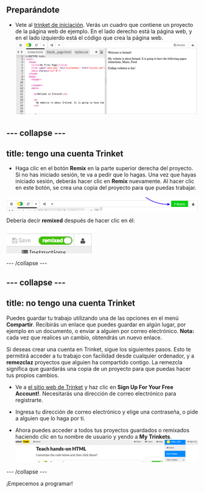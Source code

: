 ## Preparándote

- Vete al [trinket de iniciación](http://dojo.soy/html-b-start). Verás un cuadro que contiene un proyecto de la página web de ejemplo. En el lado derecho está la página web, y en el lado izquierdo está el código que crea la página web. ![Página web y código en Trinket](images/tktHTMLStartingPoint.png)

## \--- collapse \---

## title: tengo una cuenta Trinket

- Haga clic en el botón **Remix** en la parte superior derecha del proyecto. Si no has iniciado sesión, te va a pedir que lo hagas. Una vez que hayas iniciado sesión, deberás hacer clic en **Remix** nuevamente. Al hacer clic en este botón, se crea una copia del proyecto para que puedas trabajar. 

![Botón Remix](images/tktRemixButtonArrow.png)

Debería decir **remixed** después de hacer clic en él:

![El botón ahora dice "remixed"](images/tktRemixedSmall.png)

\--- /collapse \---

## \--- collapse \---

## title: no tengo una cuenta Trinket

Puedes guardar tu trabajo utilizando una de las opciones en el menú **Compartir**. Recibirás un enlace que puedes guardar en algún lugar, por ejemplo en un documento, o enviar a alguien por correo electrónico. **Nota:** cada vez que realices un cambio, obtendrás un nuevo enlace.

Si deseas crear una cuenta en Trinket, sigue los siguientes pasos. Esto te permitirá acceder a tu trabajo con facilidad desde cualquier ordenador, y a **remezclaz** proyectos que alguien ha compartido contigo. La remezcla significa que guardarás una copia de un proyecto para que puedas hacer tus propios cambios.

- Ve a [el sitio web de Trinket](http://dojo.soy/trinket) y haz clic en **Sign Up For Your Free Account!**. Necesitarás una dirección de correo electrónico para registrarte.

- Ingresa tu dirección de correo electrónico y elige una contraseña, o pide a alguien que lo haga por ti.

- Ahora puedes acceder a todos tus proyectos guardados o remixados haciendo clic en tu nombre de usuario y yendo a **My Trinkets**. ![elemento del menú "My Trinkets"](images/MyTrinketsMenuWide.png)

\--- /collapse \---

¡Empecemos a programar!
